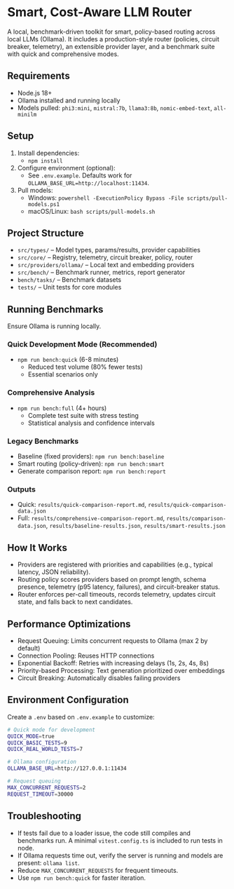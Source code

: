 ﻿# Smart, Cost-Aware LLM Router

A local, benchmark-driven toolkit for smart, policy-based routing across local LLMs (Ollama). It includes a production-style router (policies, circuit breaker, telemetry), an extensible provider layer, and a benchmark suite with quick and comprehensive modes.

## Requirements
- Node.js 18+
- Ollama installed and running locally
- Models pulled: `phi3:mini`, `mistral:7b`, `llama3:8b`, `nomic-embed-text`, `all-minilm`

## Setup
1. Install dependencies:
   - `npm install`
2. Configure environment (optional):
   - See `.env.example`. Defaults work for `OLLAMA_BASE_URL=http://localhost:11434`.
3. Pull models:
   - Windows: `powershell -ExecutionPolicy Bypass -File scripts/pull-models.ps1`
   - macOS/Linux: `bash scripts/pull-models.sh`

## Project Structure
- `src/types/` – Model types, params/results, provider capabilities
- `src/core/` – Registry, telemetry, circuit breaker, policy, router
- `src/providers/ollama/` – Local text and embedding providers
- `src/bench/` – Benchmark runner, metrics, report generator
- `bench/tasks/` – Benchmark datasets
- `tests/` – Unit tests for core modules

## Running Benchmarks
Ensure Ollama is running locally.

### Quick Development Mode (Recommended)
- `npm run bench:quick` (6-8 minutes)
  - Reduced test volume (80% fewer tests)
  - Essential scenarios only

### Comprehensive Analysis
- `npm run bench:full` (4+ hours)
  - Complete test suite with stress testing
  - Statistical analysis and confidence intervals

### Legacy Benchmarks
- Baseline (fixed providers): `npm run bench:baseline`
- Smart routing (policy-driven): `npm run bench:smart`
- Generate comparison report: `npm run bench:report`

### Outputs
- Quick: `results/quick-comparison-report.md`, `results/quick-comparison-data.json`
- Full: `results/comprehensive-comparison-report.md`, `results/comparison-data.json`, `results/baseline-results.json`, `results/smart-results.json`

## How It Works
- Providers are registered with priorities and capabilities (e.g., typical latency, JSON reliability).
- Routing policy scores providers based on prompt length, schema presence, telemetry (p95 latency, failures), and circuit-breaker status.
- Router enforces per-call timeouts, records telemetry, updates circuit state, and falls back to next candidates.

## Performance Optimizations
- Request Queuing: Limits concurrent requests to Ollama (max 2 by default)
- Connection Pooling: Reuses HTTP connections
- Exponential Backoff: Retries with increasing delays (1s, 2s, 4s, 8s)
- Priority-based Processing: Text generation prioritized over embeddings
- Circuit Breaking: Automatically disables failing providers

## Environment Configuration
Create a `.env` based on `.env.example` to customize:

```bash
# Quick mode for development
QUICK_MODE=true
QUICK_BASIC_TESTS=9
QUICK_REAL_WORLD_TESTS=7

# Ollama configuration
OLLAMA_BASE_URL=http://127.0.0.1:11434

# Request queuing
MAX_CONCURRENT_REQUESTS=2
REQUEST_TIMEOUT=30000
```

## Troubleshooting
- If tests fail due to a loader issue, the code still compiles and benchmarks run. A minimal `vitest.config.ts` is included to run tests in node.
- If Ollama requests time out, verify the server is running and models are present: `ollama list`.
- Reduce `MAX_CONCURRENT_REQUESTS` for frequent timeouts.
- Use `npm run bench:quick` for faster iteration.

